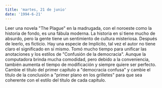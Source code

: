 ```yaml
---
title: 'martes, 21 de junio'
date: '1994-6-21'
---
```


Leer una novela "The Plague" en la madrugada, con el noroeste como la historia de fondo, es una fábula moderna. La historia en sí tiene mucho de absurdo, pero la gente tiene un sentimiento de cultura misteriosa. Después de leerlo, es ficticio. Hay una especie de Implícito, tal vez el autor no tiene claro el significado en sí mismo. Tomó mucho tiempo para unificar las anotaciones y los estilos de "Confusión de la democracia". Aunque la computadora brinda mucha comodidad, pero debido a la conveniencia, también aumenta el tiempo de modificación y siempre quiere ser perfecto. Cambie el título del primer capítulo a "democracia confusa" y cambie el título de la conclusión a "primer plano en los grilletes" para que sea coherente con el estilo del título de cada capítulo.

